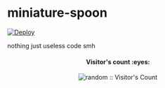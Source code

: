 # miniature-spoon
[![Deploy](https://www.herokucdn.com/deploy/button.svg)](https://heroku.com/deploy?template=https://github.com/volas171/miniature-spoon)



nothing just useless code
smh

<h4 align="center">Visitor's count :eyes:</h4>
<p align="center"><img src="https://profile-counter.glitch.me/%7Bnoy%7D/count.svg" alt="random :: Visitor's Count" /></p>

</div>

